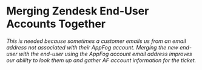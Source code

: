 # Merging Zendesk End-User Accounts Together
###### This is needed because sometimes a customer emails us from an email address not associated with their AppFog account. Merging the new end-user with the end-user using the AppFog account email address improves our ability to look them up and gather AF account information for the ticket.

